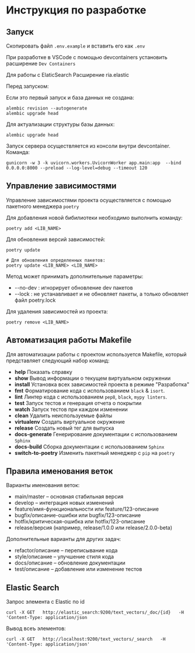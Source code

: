 # Инструкция по разработке

## Запуск

Скопировать файл `.env.example` и вставить его как `.env`

При разработке в VSCode с помощью devcontainers установить расширение `Dev Containers`

Для работы с ElaticSearch
Расширение ria.elastic

Перед запуском:

Если это первый запуск и база данных не создана:
```
alembic revision --autogenerate
alembic upgrade head
```

Для актуализации структуры базы данных:
```
alembic upgrade head
```

Запуск сервера осуществляется из консоли внутри devcontainer. Команда:
```
gunicorn -w 3 -k uvicorn.workers.UvicornWorker app.main:app  --bind 0.0.0.0:8000 --preload --log-level=debug --timeout 120
```

## Управление зависимостями

Управление зависимостями проекта осуществляется с помощью пакетного менеджера `poetry`

Для добавления новой бибилиотеки необходимо выполнить команду:
```
poetry add <LIB_NAME>
```

Для обновления версий зависимостей:
```
poetry update 

# Для обновления определенных пакетов:
poetry update <LIB_NAME> <LIB_NAME>
```

Метод может принимать дополнительные параметры:

- --no-dev : игнорирует обновление dev пакетов
- --lock : не устанавливает и не обновляет пакеты, а только обновляет файл poetry.lock

Для удаления зависимостей из проекта:
```
poetry remove <LIB_NAME>
```


## Автоматизация работы Makefile

Для автоматизации работы с проектом используется Makefile, который представляет следующий набор команд:

- **help** Показать справку
- **show** Вывод информации о текущем виртуальном окружении
- **install** Установка всех зависимостей проекта в режиме "Разработка"
- **fmt** Форматирование кода с использованием `black` & `isort`.
- **lint** Линтер кода с использованием `pep8`, `black`, `mypy linters`.
- **test** Запуск тестов и генерация отчета о покрытии 
- **watch** Запуск тестов при каждом изменении
- **clean** Удалить неиспользуемые файлы
- **virtualenv** Создать виртуальное окружение
- **release** Создать новый тег для выпуска
- **docs-generate** Генерирование документации с использованием `Sphinx`
- **docs-build** Сборка документации с использованием `Sphinx`
- **switch-to-poetry** Изменить пакетный менеджер с `pip` на `poetry`


## Правила именования веток

Варианты именования веток:
- main/master – основная стабильная версия
- develop – интеграция новых изменений
- feature/имя-функциональности или feature/123-описание
- bugfix/описание-ошибки или bugfix/123-описание
- hotfix/критическая-ошибка или hotfix/123-описание
- release/версия (например, release/1.0.0 или release/2.0.0-beta)

Дополнительные варианты для других задач:
- refactor/описание – переписывание кода
- style/описание – улучшение стиля кода
- docs/описание – обновление документации
- test/описание – добавление или изменение тестов

## Elastic Search

Запрос элемента с Elastic по id
```
curl -X GET   http://elastic_search:9200/text_vectors/_doc/{id}   -H 'Content-Type: application/json
```

Вывод всеъ элементов:
```
curl -X GET   http://localhost:9200/text_vectors/_search   -H 'Content-Type: application/json'
```
